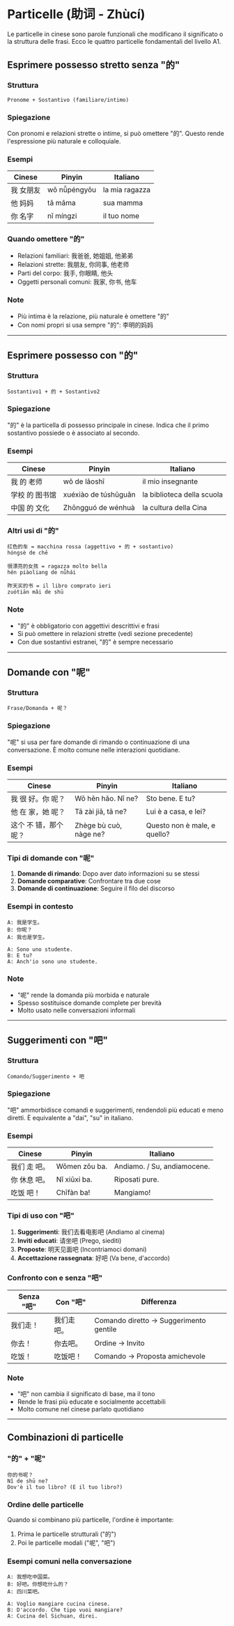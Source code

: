 # Particelle (助词 - Zhùcí)

Le particelle in cinese sono parole funzionali che modificano il significato o la struttura delle frasi. Ecco le quattro particelle fondamentali del livello A1.

## Esprimere possesso stretto senza "的"

### Struttura

```text
Pronome + Sostantivo (familiare/intimo)
```

### Spiegazione

Con pronomi e relazioni strette o intime, si può omettere "的". Questo rende l'espressione più naturale e colloquiale.

### Esempi

| Cinese | Pinyin | Italiano |
| -------- | -------- | ---------- |
| 我 女朋友 | wǒ nǚpéngyǒu | la mia ragazza |
| 他 妈妈 | tā māma | sua mamma |
| 你 名字 | nǐ míngzi | il tuo nome |

### Quando omettere "的"

- Relazioni familiari: 我爸爸, 她姐姐, 他弟弟
- Relazioni strette: 我朋友, 你同事, 他老师
- Parti del corpo: 我手, 你眼睛, 他头
- Oggetti personali comuni: 我家, 你书, 他车

### Note

- Più intima è la relazione, più naturale è omettere "的"
- Con nomi propri si usa sempre "的": 李明的妈妈

---

## Esprimere possesso con "的"

### Struttura

```text
Sostantivo1 + 的 + Sostantivo2
```

### Spiegazione

"的" è la particella di possesso principale in cinese. Indica che il primo sostantivo possiede o è associato al secondo.

### Esempi

| Cinese | Pinyin | Italiano |
| -------- | -------- | ---------- |
| 我 的 老师 | wǒ de lǎoshī | il mio insegnante |
| 学校 的 图书馆 | xuéxiào de túshūguǎn | la biblioteca della scuola |
| 中国 的 文化 | Zhōngguó de wénhuà | la cultura della Cina |

### Altri usi di "的"

```text
红色的车 = macchina rossa (aggettivo + 的 + sostantivo)
hóngsè de chē

很漂亮的女孩 = ragazza molto bella
hěn piàoliang de nǚhái

昨天买的书 = il libro comprato ieri
zuótiān mǎi de shū
```

### Note

- "的" è obbligatorio con aggettivi descrittivi e frasi
- Si può omettere in relazioni strette (vedi sezione precedente)
- Con due sostantivi estranei, "的" è sempre necessario

---

## Domande con "呢"

### Struttura

```text
Frase/Domanda + 呢？
```

### Spiegazione

"呢" si usa per fare domande di rimando o continuazione di una conversazione. È molto comune nelle interazioni quotidiane.

### Esempi

| Cinese | Pinyin | Italiano |
| -------- | -------- | ---------- |
| 我 很 好。你 呢？ | Wǒ hěn hǎo. Nǐ ne? | Sto bene. E tu? |
| 他 在 家，她 呢？ | Tā zài jiā, tā ne? | Lui è a casa, e lei? |
| 这个 不 错，那个 呢？ | Zhège bù cuò, nàge ne? | Questo non è male, e quello? |

### Tipi di domande con "呢"

1. **Domande di rimando**: Dopo aver dato informazioni su se stessi
2. **Domande comparative**: Confrontare tra due cose
3. **Domande di continuazione**: Seguire il filo del discorso

### Esempi in contesto

```text
A: 我是学生。
B: 你呢？
A: 我也是学生。

A: Sono uno studente.
B: E tu?
A: Anch'io sono uno studente.
```

### Note

- "呢" rende la domanda più morbida e naturale
- Spesso sostituisce domande complete per brevità
- Molto usato nelle conversazioni informali

---

## Suggerimenti con "吧"

### Struttura

```text
Comando/Suggerimento + 吧
```

### Spiegazione

"吧" ammorbidisce comandi e suggerimenti, rendendoli più educati e meno diretti. È equivalente a "dai", "su" in italiano.

### Esempi

| Cinese | Pinyin | Italiano |
| -------- | -------- | ---------- |
| 我们 走 吧。 | Wǒmen zǒu ba. | Andiamo. / Su, andiamocene. |
| 你 休息 吧。 | Nǐ xiūxi ba. | Riposati pure. |
| 吃饭 吧！ | Chīfàn ba! | Mangiamo! |

### Tipi di uso con "吧"

1. **Suggerimenti**: 我们去看电影吧 (Andiamo al cinema)
2. **Inviti educati**: 请坐吧 (Prego, siediti)
3. **Proposte**: 明天见面吧 (Incontriamoci domani)
4. **Accettazione rassegnata**: 好吧 (Va bene, d'accordo)

### Confronto con e senza "吧"

| Senza "吧" | Con "吧" | Differenza |
| ------------ | ---------- | ------------ |
| 我们走！ | 我们走吧。 | Comando diretto → Suggerimento gentile |
| 你去！ | 你去吧。 | Ordine → Invito |
| 吃饭！ | 吃饭吧！ | Comando → Proposta amichevole |

### Note

- "吧" non cambia il significato di base, ma il tono
- Rende le frasi più educate e socialmente accettabili
- Molto comune nel cinese parlato quotidiano

---

## Combinazioni di particelle

### "的" + "呢"

```text
你的书呢？
Nǐ de shū ne?
Dov'è il tuo libro? (E il tuo libro?)
```

### Ordine delle particelle

Quando si combinano più particelle, l'ordine è importante:

1. Prima le particelle strutturali ("的")
2. Poi le particelle modali ("呢", "吧")

### Esempi comuni nella conversazione

```text
A: 我想吃中国菜。
B: 好吧。你想吃什么的？
A: 四川菜吧。

A: Voglio mangiare cucina cinese.
B: D'accordo. Che tipo vuoi mangiare?
A: Cucina del Sichuan, direi.
```
